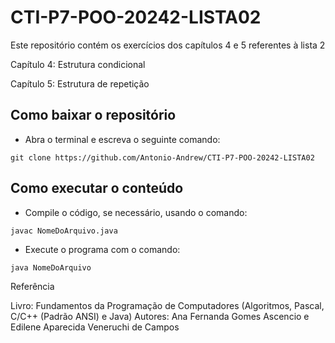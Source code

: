 # CTI-P7-POO-20242-LISTA02
Este repositório contém os exercícios dos capítulos 4 e 5 referentes à lista 2

Capítulo 4: Estrutura condicional

Capítulo 5: Estrutura de repetição

## Como baixar o repositório
- Abra o terminal e escreva o seguinte comando:
```
git clone https://github.com/Antonio-Andrew/CTI-P7-POO-20242-LISTA02
```
## Como executar o conteúdo
- Compile o código, se necessário, usando o comando:
```
javac NomeDoArquivo.java
```
- Execute o programa com o comando:
```
java NomeDoArquivo
```
Referência

Livro: Fundamentos da Programação de Computadores (Algoritmos, Pascal, C/C++ (Padrão ANSI) e Java) Autores: Ana Fernanda Gomes Ascencio e Edilene Aparecida Veneruchi de Campos
